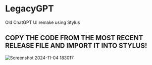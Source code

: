 # LegacyGPT
Old ChatGPT UI remake using Stylus

## COPY THE CODE FROM THE MOST RECENT RELEASE FILE AND IMPORT IT INTO STYLUS!
![Screenshot 2024-11-04 183017](https://github.com/user-attachments/assets/38720c64-d6ff-4212-b8a8-c7d11f0c3e53)
